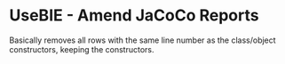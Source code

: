 # UseBIE - Amend JaCoCo Reports

Basically removes all rows with the same line number as the class/object constructors, keeping the constructors.
